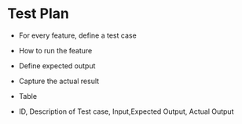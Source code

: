 # Test Plan
* For every feature, define a test case
 * How to run the feature
 * Define expected output
 * Capture the actual result

* Table
* ID, Description of Test case, Input,Expected Output, Actual Output